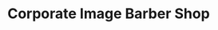 ---
title: "Corporate Image Barber Shop"
url: /roanoke/corporate-image-barber-shop/
shop: Friseur
---
